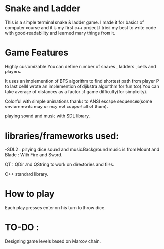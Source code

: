 # Snake and Ladder
This is a simple terminal snake & ladder game.
I made it for basics of computer course and it is my first c++ project.I tried my best to write code with good-readability and learned many things from it.
# Game Features
Highly customizable.You can define number of snakes , ladders , cells and players.

It uses an implemention of BFS algorithm to find shortest path from player P to last cell(I wrote an implemention of djikstra algorithm for fun too).You can take average of distances as a factor of game difficulty(for simplicity).

Colorful with simple animations thanks to ANSI escape sequences(some enviornments may or may not support all of them).

playing sound and music with SDL library.
# libraries/frameworks used:
-SDL2 : playing dice sound and music.Background music is from Mount and Blade : With Fire and Sword.

QT : QDir and QString to work on directories and files.

C++ standard library.

# How to play
Each play presses enter on his turn to throw dice.

# TO-DO :
Designing game levels based on Marcov chain.
